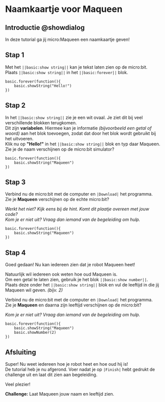 # Naamkaartje voor Maqueen

## Introductie @showdialog

In deze tutorial ga jij micro:Maqueen een naamkaartje geven!

## Stap 1
Met het ``||basic:show string||`` kan je tekst laten zien op de micro:bit.  
Plaats ``||basic:show string||`` in het ``||basic:forever||`` blok.

```blocks
basic.forever(function(){
    basic.showString("Hello!")
})
```

## Stap 2
In het ``||basic:show string||`` zie je een wit ovaal. Je ziet dit bij veel verschillende blokken terugkomen.  
Dit zijn **variabelen**. Hiermee kan je informatie *(bijvoorbeeld een getal of woord)* aan het blok toevoegen, zodat dat door het blok wordt gebruikt bij het uitvoeren.  
Klik nu op **"Hello!"** in het ``||basic:show string||`` blok en typ daar Maqueen.    
Zie je de naam verschijnen op de micro:bit simulator?

```blocks
basic.forever(function(){
    basic.showString("Maqueen")
})
```
## Stap 3
Verbind nu de micro:bit met de computer en ``|Download|`` het programma.    
Zie je **Maqueen** verschijnen op de echte micro:bit?

*Werkt het niet? Kijk eens bij de hint. Komt dit plaatje overeen met jouw code?*    
*Kom je er niet uit? Vraag dan iemand van de begeleiding om hulp.*

```blocks
basic.forever(function(){
    basic.showString("Maqueen")
})
```

## Stap 4
Goed gedaan! Nu kan iedereen zien dat je robot Maqueen heet!    

Natuurlijk wil iedereen ook weten hoe oud Maqueen is.    
Om een getal te laten zien, gebruik je het blok ``||basic:show number||``.  
Plaats deze onder het ``||basic:show string||`` blok en vul de leeftijd in die jij Maqueen wil geven. *(bijv. 2)*        

Verbind nu de micro:bit met de computer en ``|Download|`` het programma.  
Zie je **Maqueen** en daarna zijn leeftijd verschijnen op de micro:bit?    

*Kom je er niet uit? Vraag dan iemand van de begeleiding om hulp.*

```blocks
basic.forever(function(){
    basic.showString("Maqueen")
    basic.showNumber(2)
})
```

## Afsluiting
Super! Nu weet iedereen hoe je robot heet en hoe oud hij is!  
De tutorial heb je nu afgerond. Voer nadat je op ``|Finish|`` hebt gedrukt de challenge uit en laat dit zien aan begeleiding.    

Veel plezier!    

**Challenge:** Laat Maqueen jouw naam en leeftijd zien.

